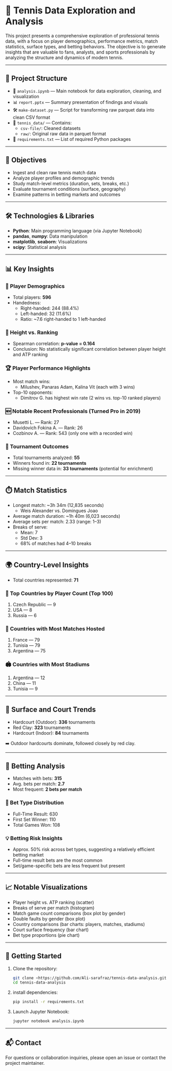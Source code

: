 # 🎾 Tennis Data Exploration and Analysis

This project presents a comprehensive exploration of professional tennis data, with a focus on player demographics, performance metrics, match statistics, surface types, and betting behaviors. The objective is to generate insights that are valuable to fans, analysts, and sports professionals by analyzing the structure and dynamics of modern tennis.

---

## 📂 Project Structure

- 📓 `analysis.ipynb` — Main notebook for data exploration, cleaning, and visualization  
- 📊 `report.pptx` — Summary presentation of findings and visuals  
- 🛠 `make-dataset.py` — Script for transforming raw parquet data into clean CSV format  
- 📁 `tennis_data/` — Contains:
  - `csv-file/`: Cleaned datasets  
  - `raw/`: Original raw data in parquet format  
- 📄 `requirements.txt` — List of required Python packages

---

## 🎯 Objectives

- Ingest and clean raw tennis match data  
- Analyze player profiles and demographic trends  
- Study match-level metrics (duration, sets, breaks, etc.)  
- Evaluate tournament conditions (surface, geography)  
- Examine patterns in betting markets and outcomes  

---

## 🛠 Technologies & Libraries

- **Python**: Main programming language (via Jupyter Notebook)  
- **pandas**, **numpy**: Data manipulation  
- **matplotlib**, **seaborn**: Visualizations  
- **scipy**: Statistical analysis  

---

## 📊 Key Insights

### 👤 Player Demographics

- Total players: **596**  
- Handedness:
  - Right-handed: 244 (88.4%)  
  - Left-handed: 32 (11.6%)  
  - Ratio: ~7.6 right-handed to 1 left-handed

### 📐 Height vs. Ranking

- Spearman correlation: **p-value = 0.164**  
- Conclusion: No statistically significant correlation between player height and ATP ranking

### 🏆 Player Performance Highlights

- Most match wins:  
  - Milushev, Panaras Adam, Kalina Vit (each with 3 wins)  
- Top-10 opponents:  
  - Dimitrov G. has highest win rate (2 wins vs. top-10 ranked players)

### 🆕 Notable Recent Professionals (Turned Pro in 2019)

- Musetti L. — Rank: 27  
- Davidovich Fokina A. — Rank: 26  
- Cozbinov A. — Rank: 543 (only one with a recorded win)

### 🏁 Tournament Outcomes

- Total tournaments analyzed: **55**  
- Winners found in: **22 tournaments**  
- Missing winner data in: **33 tournaments** (potential for enrichment)

---

## ⏱️ Match Statistics

- Longest match: ~3h 34m (12,835 seconds)  
  - Weis Alexander vs. Domingues Joao  
- Average match duration: ~1h 40m (6,023 seconds)  
- Average sets per match: 2.33 (range: 1–3)  
- Breaks of serve:
  - Mean: 7  
  - Std Dev: 3  
  - 68% of matches had 4–10 breaks  

---

## 🌍 Country-Level Insights

- Total countries represented: **71**

### 👥 Top Countries by Player Count (Top 100)

1. Czech Republic — 9  
2. USA — 8  
3. Russia — 6  

### 📍 Countries with Most Matches Hosted

1. France — 79  
2. Tunisia — 79  
3. Argentina — 75  

### 🏟️ Countries with Most Stadiums

1. Argentina — 12  
2. China — 11  
3. Tunisia — 9  

---

## 🧱 Surface and Court Trends

- Hardcourt (Outdoor): **336** tournaments  
- Red Clay: **323** tournaments  
- Hardcourt (Indoor): **84** tournaments  

➡️ Outdoor hardcourts dominate, followed closely by red clay.

---

## 🎰 Betting Analysis

- Matches with bets: **315**  
- Avg. bets per match: **2.7**  
- Most frequent: **2 bets per match**

### 🔢 Bet Type Distribution

- Full-Time Result: 630  
- First Set Winner: 110  
- Total Games Won: 108  

### 💡 Betting Risk Insights

- Approx. 50% risk across bet types, suggesting a relatively efficient betting market  
- Full-time result bets are the most common  
- Set/game-specific bets are less frequent but present

---

## 📈 Notable Visualizations

- Player height vs. ATP ranking (scatter)  
- Breaks of serve per match (histogram)  
- Match game count comparisons (box plot by gender)  
- Double faults by gender (box plot)  
- Country comparisons (bar charts: players, matches, stadiums)  
- Court surface frequency (bar chart)  
- Bet type proportions (pie chart)

---

## 🚀 Getting Started

1. Clone the repository:

   ```bash
   git clone <https://github.com/Ali-sarafraz/tennis-data-analysis.git>
   cd tennis-data-analysis

2. install dependencies:
  
   ```bash
   pip install -r requirements.txt
3. Launch Jupyter Notebook:
   
   ```bash
   jupyter notebook analysis.ipynb

---

## 📬 Contact
For questions or collaboration inquiries, please open an issue or contact the project maintainer.
 